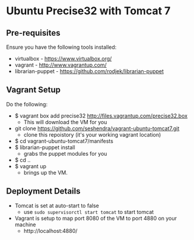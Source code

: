 # Ubuntu Precise32 with Tomcat 7

## Pre-requisites
Ensure you have the following tools installed:
* virtualbox - https://www.virtualbox.org/
* vagrant - http://www.vagrantup.com/
* librarian-puppet - https://github.com/rodjek/librarian-puppet

## Vagrant Setup
Do the following:
* $ vagrant box add precise32 http://files.vagrantup.com/precise32.box
	* This will download the VM for you
* git clone https://github.com/seshendra/vagrant-ubuntu-tomcat7.git
	* clone this repoistory (it's your working vagrant location)
* $ cd vagrant-ubuntu-tomcat7/manifests
* $ librarian-puppet install
	* grabs the puppet modules for you
* $ cd ..
* $ vagrant up
	* brings up the VM.

## Deployment Details
* Tomcat is set at auto-start to false
  * use ```sudo supervisorctl start tomcat``` to start tomcat
* Vagrant is setup to map port 8080 of the VM to port 4880 on your machine
	*  http://localhost:4880/
